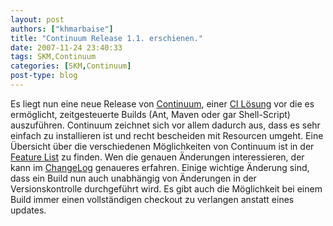 ```yaml
---
layout: post
authors: ["khmarbaise"]
title: "Continuum Release 1.1. erschienen."
date: 2007-11-24 23:40:33
tags: SKM,Continuum
categories: [SKM,Continuum]
post-type: blog
---
```

Es liegt nun eine neue Release von <a href="http://maven.apache.org/continuum/"  title="Continuum">Continuum</a>, einer <a href="http://de.wikipedia.org/wiki/Kontinuierliche_Integration"  title="Continuous Integration">CI Lösung</a> vor die es ermöglicht, zeitgesteuerte Builds (Ant, Maven oder gar Shell-Script) auszuführen. Continuum zeichnet sich vor allem dadurch aus, dass es sehr einfach zu installieren ist und recht bescheiden mit Resourcen umgeht. Eine Übersicht über die verschiedenen Möglichkeiten von Continuum ist in der <a href="http://maven.apache.org/continuum/features.html"  title="Features">Feature List</a> zu finden. Wen die genauen Änderungen interessieren, der kann im <a href="http://maven.apache.org/continuum/change-log.html"  title="ChangeLog">ChangeLog</a> genaueres erfahren. Einige wichtige Änderung sind, dass ein Build nun auch unabhängig von Änderungen in der Versionskontrolle durchgeführt wird. Es gibt auch die Möglichkeit bei einem Build immer einen vollständigen checkout zu verlangen anstatt eines updates.
